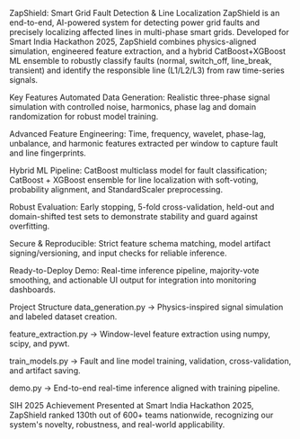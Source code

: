 ZapShield: Smart Grid Fault Detection & Line Localization
ZapShield is an end-to-end, AI-powered system for detecting power grid faults and precisely localizing affected lines in multi-phase smart grids. Developed for Smart India Hackathon 2025, ZapShield combines physics-aligned simulation, engineered feature extraction, and a hybrid CatBoost+XGBoost ML ensemble to robustly classify faults (normal, switch_off, line_break, transient) and identify the responsible line (L1/L2/L3) from raw time-series signals.

Key Features
Automated Data Generation: Realistic three-phase signal simulation with controlled noise, harmonics, phase lag and domain randomization for robust model training.

Advanced Feature Engineering: Time, frequency, wavelet, phase-lag, unbalance, and harmonic features extracted per window to capture fault and line fingerprints.

Hybrid ML Pipeline: CatBoost multiclass model for fault classification; CatBoost + XGBoost ensemble for line localization with soft-voting, probability alignment, and StandardScaler preprocessing.

Robust Evaluation: Early stopping, 5-fold cross-validation, held-out and domain-shifted test sets to demonstrate stability and guard against overfitting.

Secure & Reproducible: Strict feature schema matching, model artifact signing/versioning, and input checks for reliable inference.

Ready-to-Deploy Demo: Real-time inference pipeline, majority-vote smoothing, and actionable UI output for integration into monitoring dashboards.

Project Structure
data_generation.py → Physics-inspired signal simulation and labeled dataset creation.

feature_extraction.py → Window-level feature extraction using numpy, scipy, and pywt.

train_models.py → Fault and line model training, validation, cross-validation, and artifact saving.

demo.py → End-to-end real-time inference aligned with training pipeline.

SIH 2025 Achievement
Presented at Smart India Hackathon 2025, ZapShield ranked 130th out of 600+ teams nationwide, recognizing our system's novelty, robustness, and real-world applicability.
